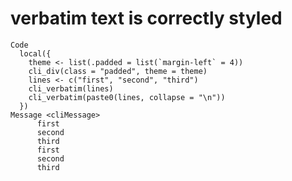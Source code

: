 # verbatim text is correctly styled

    Code
      local({
        theme <- list(.padded = list(`margin-left` = 4))
        cli_div(class = "padded", theme = theme)
        lines <- c("first", "second", "third")
        cli_verbatim(lines)
        cli_verbatim(paste0(lines, collapse = "\n"))
      })
    Message <cliMessage>
          first
          second
          third
          first
          second
          third

